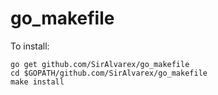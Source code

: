 # go_makefile

To install:

```
go get github.com/SirAlvarex/go_makefile
cd $GOPATH/github.com/SirAlvarex/go_makefile
make install
```
